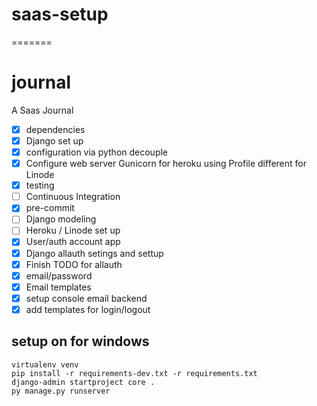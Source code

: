 # saas-setup

=======

# journal

A Saas Journal

- [x] dependencies
- [x] Django set up
- [x] configuration via python decouple
- [x] Configure web server Gunicorn for heroku using Profile different for Linode
- [x] testing
- [ ] Continuous Integration
- [x] pre-commit
- [ ] Django modeling
- [ ] Heroku / Linode set up
- [x] User/auth account app
- [x] Django allauth setings and settup
- [x] Finish TODO for allauth
- [x] email/password
- [x] Email templates
- [x] setup console email backend
- [x] add templates for login/logout

## setup on for windows

```
virtualenv venv
pip install -r requirements-dev.txt -r requirements.txt
django-admin startproject core .
py manage.py runserver
```
